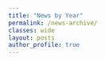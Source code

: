 ```yaml
---
title: "News by Year"
permalink: /news-archive/
classes: wide
layout: posts
author_profile: true
---
```

